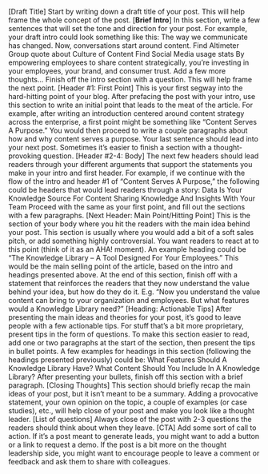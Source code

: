 [Draft Title]
Start by writing down a draft title of your post. This will help frame the whole concept of the post.
[**Brief Intro**]
In this section, write a few sentences that will set the tone and direction for your post. For example, your draft intro could look something like this:
The way we communicate has changed. Now, conversations start around content.
Find Altimeter Group quote about Culture of Content
Find Social Media usage stats
By empowering employees to share content strategically, you’re investing in your employees, your brand, and consumer trust.
Add a few more thoughts…
Finish off the intro section with a question. This will help frame the next point.
[Header #1: First Point]
This is your first segway into the hard-hitting point of your blog. After prefacing the post with your intro, use this section to write an initial point that leads to the meat of the article.
For example, after writing an introduction centered around content strategy across the enterprise, a first point might be something like “Content Serves A Purpose.” You would then proceed to write a couple paragraphs about how and why content serves a purpose.
Your last sentence should lead into your next post. Sometimes it’s easier to finish a section with a thought-provoking question.
[Header #2-4: Body]
The next few headers should lead readers through your different arguments that support the statements you make in your intro and first header. For example, if we continue with the flow of the intro and header #1 of “Content Serves A Purpose,” the following could be headers that would lead readers through a story:
Data Is Your Knowledge Source For Content
Sharing Knowledge And Insights With Your Team
Proceed with the same as your first point, and fill out the sections with a few paragraphs.
[Next Header: Main Point/Hitting Point]
This is the section of your body where you hit the readers with the main idea behind your post. This section is usually where you would add a bit of a soft sales pitch, or add something highly controversial. You want readers to react at to this point (think of it as an AHA! moment).
An example heading could be “The Knowledge Library – A Tool Designed For Your Employees.” This would be the main selling point of the article, based on the intro and headings presented above.
At the end of this section, finish off with a statement that reinforces the readers that they now understand the value behind your idea, but how do they do it. E.g. “Now you understand the value content can bring to your organization and employees. But what features would a Knowledge Library need?”
[Heading: Actionable Tips]
After presenting the main ideas and theories for your post, it’s good to leave people with a few actionable tips. For stuff that’s a bit more proprietary, present tips in the form of questions.
To make this section easier to read, add one or two paragraphs at the start of the section, then present the tips in bullet points.
A few examples for headings in this section (following the headings presented previously) could be:
What Features Should A Knowledge Library Have?
What Content Should You Include In A Knowledge Library?
After presenting your bullets, finish off this section with a brief paragraph.
[Closing Thoughts]
This section should briefly recap the main ideas of your post, but it isn’t meant to be a summary. Adding a provocative statement, your own opinion on the topic, a couple of examples (or case studies), etc., will help close of your post and make you look like a thought leader.
[List of questions]
Always close of the post with 2-3 questions the readers should think about when they leave.
[CTA]
Add some sort of call to action. If it’s a post meant to generate leads, you might want to add a button or a link to request a demo. If the post is a bit more on the thought leadership side, you might want to encourage people to leave a comment or feedback and ask them to share with colleagues.



